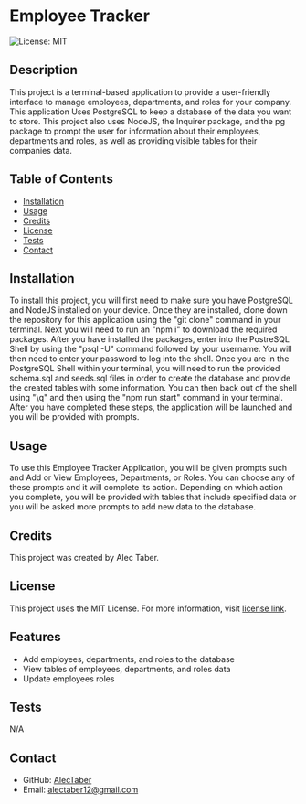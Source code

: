 # Employee Tracker
  ![License: MIT](https://img.shields.io/badge/License-MIT-green.svg)
## Description 

This project is a terminal-based application to provide a user-friendly interface to manage employees, departments, and roles for your company. This application Uses PostgreSQL to keep a database of the data you want to store. This project also uses NodeJS, the Inquirer package, and the pg package to prompt the user for information about their employees, departments and roles, as well as providing visible tables for their companies data.

## Table of Contents

- [Installation](#installation)
- [Usage](#usage)
- [Credits](#credits)
- [License](#license)
- [Tests](#tests)
- [Contact](#contact)

## Installation

To install this project, you will first need to make sure you have PostgreSQL and NodeJS installed on your device. Once they are installed, clone down the repository for this application using the "git clone" command in your terminal. Next you will need to run an "npm i" to download the required packages. After you have installed the packages, enter into the PostreSQL Shell by using the "psql -U" command followed by your username. You will then need to enter your password to log into the shell. Once you are in the PostgreSQL Shell within your terminal, you will need to run the provided schema.sql and seeds.sql files in order to create the database and provide the created tables with some information. You can then back out of the shell using "\q" and then using the "npm run start" command in your terminal. After you have completed these steps, the application will be launched and you will be provided with prompts.

## Usage

To use this Employee Tracker Application, you will be given prompts such and Add or View Employees, Departments, or Roles. You can choose any of these prompts and it will complete its action. Depending on which action you complete, you will be provided with tables that include specified data or you will be asked more prompts to add new data to the database.

## Credits

This project was created by Alec Taber.

## License
  
  This project uses the MIT License. For more information, visit [license link](https://opensource.org/licenses/MIT).

## Features

- Add employees, departments, and roles to the database
- View tables of employees, departments, and roles data
- Update employees roles


## Tests

N/A

## Contact

- GitHub: [AlecTaber](https://github.com/AlecTaber)
- Email: [alectaber12@gmail.com](mailto:alectaber12@gmail.com)